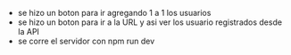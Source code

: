 * se hizo un boton para ir agregando 1 a 1 los usuarios
* se hizo un boton para ir a la URL y asi ver los usuario registrados desde la API
* se corre el servidor con npm run dev
